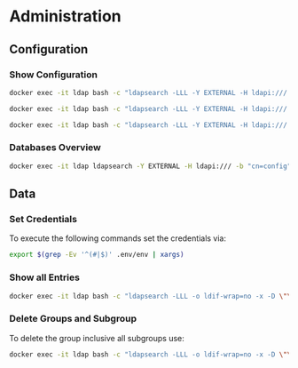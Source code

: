 # Administration

## Configuration

### Show Configuration
```bash
docker exec -it ldap bash -c "ldapsearch -LLL -Y EXTERNAL -H ldapi:/// -b 'cn=config'"
```

```bash
docker exec -it ldap bash -c "ldapsearch -LLL -Y EXTERNAL -H ldapi:/// -b 'cn=config' -s base '(objectClass=*)'"
```

```bash
docker exec -it ldap bash -c "ldapsearch -LLL -Y EXTERNAL -H ldapi:/// -b 'cn=config' -s base '(objectClass=olcModuleList)'"
```

### Databases Overview
```bash
docker exec -it ldap ldapsearch -Y EXTERNAL -H ldapi:/// -b "cn=config" "(olcDatabase=*)"
```

## Data

### Set Credentials
To execute the following commands set the credentials via:

```bash
export $(grep -Ev '^(#|$)' .env/env | xargs)
```

### Show all Entries
```bash 
docker exec -it ldap bash -c "ldapsearch -LLL -o ldif-wrap=no -x -D \"\$LDAP_ADMIN_DN\" -w \"\$LDAP_ADMIN_PASSWORD\" -b \"\$LDAP_ROOT\"";
```

### Delete Groups and Subgroup
To delete the group inclusive all subgroups use:
```bash
docker exec -it ldap bash -c "ldapsearch -LLL -o ldif-wrap=no -x -D \"\$LDAP_ADMIN_DN\" -w \"\$LDAP_ADMIN_PASSWORD\" -b \"ou=applications,ou=groups,\$LDAP_ROOT\" dn | sed -n 's/^dn: //p' | tac | while read -r dn; do echo \"Deleting \$dn\"; ldapdelete -x -D \"\$LDAP_ADMIN_DN\" -w \"\$LDAP_ADMIN_PASSWORD\" \"\$dn\"; done"

```
